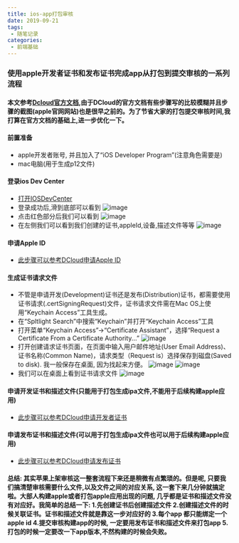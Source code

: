 ```yaml
---
title: ios-app打包审核
date: 2019-09-21
tags:
 - 随笔记录
categories:
 - 前端基础
---
```


### 使用apple开发者证书和发布证书完成app从打包到提交审核的一系列流程


#### 本文参考[Dcloud官方文档](https://ask.dcloud.net.cn/docs/#/ask.dcloud.net.cn/article/152),由于DCloud的官方文档有些步骤写的比较模糊并且步骤的截图(apple官网网站)也是很早之前的。为了节省大家的打包提交审核时间,我打算在官方文档的基础上,进一步优化一下。

#### 前置准备
  - apple开发者账号, 并且加入了“iOS Developer Program”(注意角色需要是)
  - mac电脑(用于生成p12文件)
  
#### 登录ios Dev Center
  - [打开IOSDevCenter](https://developer.apple.com)
  - 登录成功后,滑到底部可以看到 ![image](./imgs/apple1.jpg)
  - 点击红色部分后我们可以看到 ![image](./imgs/apple2.jpg)
  - 在左侧我们可以看到我们创建的证书,appleId,设备,描述文件等等 ![image](./imgs/apple3.jpg)
  
#### 申请Apple ID
  - [此步骤可以参考DCloud申请Apple ID](https://ask.dcloud.net.cn/docs/#/ask.dcloud.net.cn/article/152)

#### 生成证书请求文件
  - 不管是申请开发(Development)证书还是发布(Distribution)证书，都需要使用证书请求(.certSigningRequest)文件，证书请求文件需在Mac OS上使用“Keychain Access”工具生成。
  - 在“Spltlight Search”中搜索“Keychain”并打开“Keychain Access”工具
  - 打开菜单“Keychain Access”->“Certificate Assistant”，选择“Request a Certificate From a Certificate Authority...” ![image](./imgs/apple4.jpg)
  - 打开创建请求证书页面，在页面中输入用户邮件地址(User Email Address)、证书名称(Common Name)，请求类型（Request is）选择保存到磁盘(Saved to disk). 我一般保存在桌面, 因为找起来方便。 ![image](./imgs/apple5.jpg) ![image](./imgs/apple6.jpg)
  - 我们可以在桌面上看到证书请求文件 ![image](./imgs/apple7.jpg)

#### 申请开发证书和描述文件(只能用于打包生成ipa文件,不能用于后续构建apple应用)
  - [此步骤可以参考DCloud申请开发者证书](https://ask.dcloud.net.cn/docs/#/ask.dcloud.net.cn/article/152)

#### 申请发布证书和描述文件(可以用于打包生成ipa文件也可以用于后续构建apple应用)
  - [此步骤可以参考DCloud申请发布证书](https://ask.dcloud.net.cn/docs/#/ask.dcloud.net.cn/article/152)

#### 总结: 其实苹果上架审核这一整套流程下来还是稍微有点繁琐的。但是呢, 只要我们搞清楚审核需要什么文件,以及文件之间的对应关系, 这一套下来几分钟就搞定啦。大部人构建apple或者打包apple应用出现的问题, 几乎都是证书和描述文件没有对应好。我简单的总结一下: 1.先创建证书后创建描述文件 2.创建描述文件的时候关联证书。证书和描述文件就是靠这一步对应好的 3.每个app 都只能绑定一个apple id 4.提交审核构建app的时候, 一定要用发布证书和描述文件来打包app 5. 打包的时候一定要改一下app版本,不然构建的时候会失败。